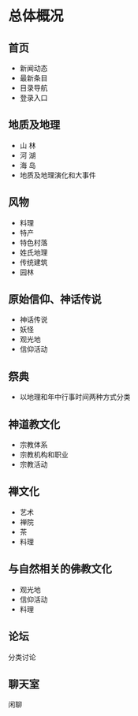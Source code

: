 # 总体概况



## 首页
* 新闻动态
* 最新条目
* 目录导航
* 登录入口



## 地质及地理
* 山 林
* 河 湖
* 海 岛
* 地质及地理演化和大事件



## 风物
* 料理
* 特产
* 特色村落
* 姓氏地理
* 传统建筑
* 园林



## 原始信仰、神话传说
* 神话传说
* 妖怪
* 观光地
* 信仰活动



## 祭典
* 以地理和年中行事时间两种方式分类



## 神道教文化
* 宗教体系
* 宗教机构和职业
* 宗教活动



## 禅文化
* 艺术
* 禅院
* 茶
* 料理



## 与自然相关的佛教文化
* 观光地
* 信仰活动
* 料理



## 论坛
分类讨论



## 聊天室
闲聊
